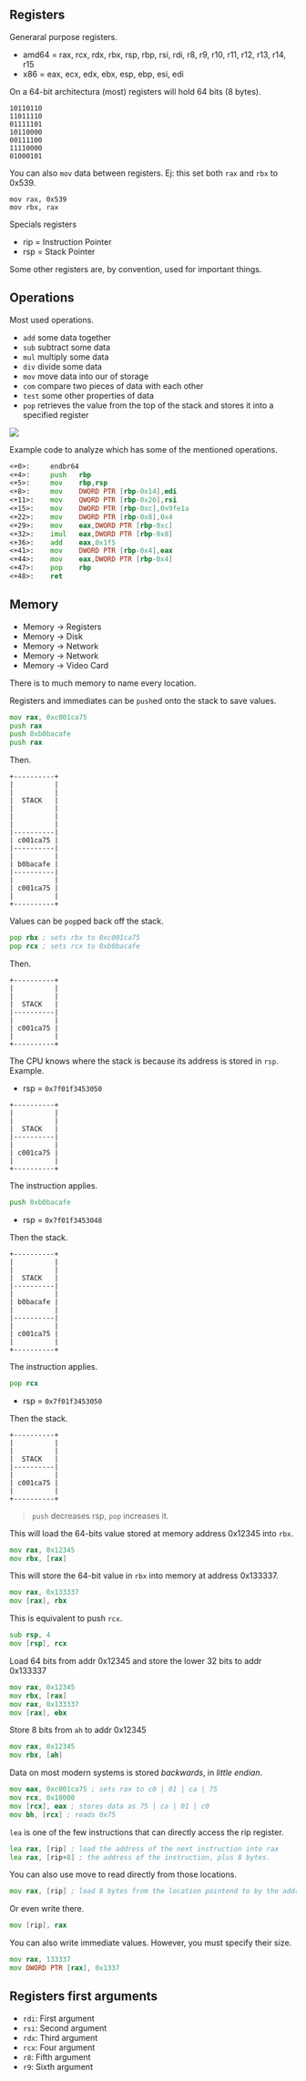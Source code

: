 ## Registers

Generaral purpose registers.

- amd64 = rax, rcx, rdx, rbx, rsp, rbp, rsi, rdi, r8, r9, r10, r11, r12, r13, r14, r15
- x86 = eax, ecx, edx, ebx, esp, ebp, esi, edi

On a 64-bit architectura (most) registers will hold 64 bits (8 bytes).

```
10110110
11011110
01111101
10110000
00111100
11110000
01000101
```

You can also `mov` data between registers. Ej: this set both `rax` and `rbx` to 0x539.

```
mov rax, 0x539
mov rbx, rax
```

Specials registers

- rip = Instruction Pointer
- rsp = Stack Pointer

Some other registers are, by convention, used for important things.

## Operations

Most used operations.

- `add` some data together
- `sub` subtract some data
- `mul` multiply some data
- `div` divide some data
- `mov` move data into our of storage
- `com` compare two pieces of data with each other
- `test` some other properties of data
- `pop` retrieves the value from the top of the stack and stores it into a specified register

![](https://i.imgur.com/W9iqMkP.png)

Example code to analyze which has some of the mentioned operations.

```asm
<+0>:     endbr64 
<+4>:     push   rbp
<+5>:     mov    rbp,rsp
<+8>:     mov    DWORD PTR [rbp-0x14],edi
<+11>:    mov    QWORD PTR [rbp-0x20],rsi
<+15>:    mov    DWORD PTR [rbp-0xc],0x9fe1a
<+22>:    mov    DWORD PTR [rbp-0x8],0x4
<+29>:    mov    eax,DWORD PTR [rbp-0xc]
<+32>:    imul   eax,DWORD PTR [rbp-0x8]
<+36>:    add    eax,0x1f5
<+41>:    mov    DWORD PTR [rbp-0x4],eax
<+44>:    mov    eax,DWORD PTR [rbp-0x4]
<+47>:    pop    rbp
<+48>:    ret
```

## Memory

- Memory -> Registers
- Memory -> Disk
- Memory -> Network
- Memory -> Network
- Memory -> Video Card

There is to much memory to name every location.

Registers and immediates can be `push`ed onto the stack to save values.

```asm
mov rax, 0xc001ca75
push rax
push 0xb0bacafe
push rax
```

Then.

```
+----------+                                                              
|          |                                                              
|          |                                                              
|  STACK   |                                                              
|          |                                                              
|          |                                                              
|          |                                                              
|----------|                                                                                                                       
| c001ca75 |                                                             
|----------|                                                              
|          |                                                              
| b0bacafe |                                                             
|----------|                                                              
|          |                 
| c001ca75 |                                                              
|          |                                                              
+----------+
```

Values can be `pop`ped back off the stack.

```asm
pop rbx ; sets rbx to 0xc001ca75
pop rcx ; sets rcx to 0xb0bacafe
```

Then.

```
+----------+                                                              
|          |                                                              
|          |                                                              
|  STACK   |                                                              
|----------|                                                              
|          |                 
| c001ca75 |                                                              
|          |                                                              
+----------+
```

The CPU knows where the stack is because its address is stored in `rsp`. Example.

- rsp = `0x7f01f3453050`

```
+----------+                                                              
|          |                                                              
|          |                                                              
|  STACK   |                                                              
|----------|                                                              
|          |                 
| c001ca75 |                                                              
|          |                                                              
+----------+
```

The instruction applies.

```asm
push 0xb0bacafe
```

- rsp = `0x7f01f3453048`

Then the stack.

```
+----------+                                                              
|          |                                                              
|          |                                                              
|  STACK   |                                                              
|----------|                                                              
|          |                 
| b0bacafe |                                                              
|          |
|----------|                                                              
|          |                 
| c001ca75 |                                                              
|          |
+----------+
```

The instruction applies.

```asm
pop rcx
```

- rsp = `0x7f01f3453050`

Then the stack.

```
+----------+                                                              
|          |                                                              
|          |                                                              
|  STACK   |                                                              
|----------|                                                              
|          |                 
| c001ca75 |                                                              
|          |                                                              
+----------+
```

> `push` decreases rsp, `pop` increases it.

This will load the 64-bits value stored at memory address 0x12345 into `rbx`.

```asm
mov rax, 0x12345
mov rbx, [rax]
```

This will store the 64-bit value in `rbx` into memory at address 0x133337.

```asm
mov rax, 0x133337
mov [rax], rbx
```

This is equivalent to push `rcx`.

```asm
sub rsp, 4
mov [rsp], rcx
```

Load 64 bits from addr 0x12345 and store the lower 32 bits to addr 0x133337

```asm
mov rax, 0x12345
mov rbx, [rax]
mov rax, 0x133337
mov [rax], ebx
```

Store 8 bits from `ah` to addr 0x12345

```asm
mov rax, 0x12345
mov rbx, [ah]
```
Data on most modern systems is stored *backwards*, in *little endian*.

```asm
mov eax, 0xc001ca75 ; sets rax to c0 | 01 | ca | 75
mov rcx, 0x10000
mov [rcx], eax ; stores data as 75 | ca | 01 | c0
mov bh, [rcx] ; reads 0x75
```

`lea` is one of the few instructions that can directly access the rip register.

```asm
lea rax, [rip] ; load the address of the next instruction into rax
lea rax, [rip+8] ; the address of the instruction, plus 8 bytes.
```

You can also use move to read directly from those locations.

```asm
mov rax, [rip] ; load 8 bytes from the location pointend to by the address of the next instruction
```

Or even write there.

```asm
mov [rip], rax
```

You can also write immediate values. However, you must specify their size.

```asm
mov rax, 133337
mov DWORD PTR [rax], 0x1337
```

## Registers first arguments

- `rdi`: First argument
- `rsi`: Second argument
- `rdx`: Third argument
- `rcx`: Four argument
- `r8`: Fifth argument
- `r9`: Sixth argument
